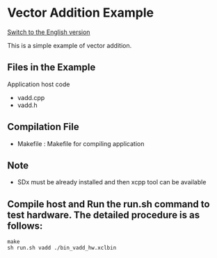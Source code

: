 Vector Addition Example
===============================
[Switch to the English version](./README.md)

This is a simple example of vector addition.

Files in the Example
---------------------
Application host code

- vadd.cpp
- vadd.h


Compilation File
--------------------------------
* Makefile : Makefile for compiling application

Note
--------------------------------
* SDx must be already installed and then xcpp tool can be available 

Compile host and Run the **run.sh** command to test hardware. The detailed procedure is as follows:
--------------------------------

```
make
sh run.sh vadd ./bin_vadd_hw.xclbin

```